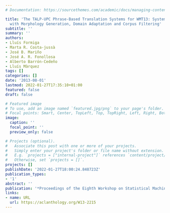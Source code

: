 ```yaml
---
# Documentation: https://sourcethemes.com/academic/docs/managing-content/

title: 'The TALP-UPC Phrase-Based Translation Systems for WMT13: System Combination
  with Morphology Generation, Domain Adaptation and Corpus Filtering'
subtitle: ''
summary: ''
authors:
- Lluís Formiga
- Marta R. Costa-jussà
- José B. Mariño
- José A. R. Fonollosa
- Alberto Barrón-Cedeño
- Lluís Màrquez
tags: []
categories: []
date: '2013-08-01'
lastmod: 2022-01-27T17:35:10+01:00
featured: false
draft: false

# Featured image
# To use, add an image named `featured.jpg/png` to your page's folder.
# Focal points: Smart, Center, TopLeft, Top, TopRight, Left, Right, BottomLeft, Bottom, BottomRight.
image:
  caption: ''
  focal_point: ''
  preview_only: false

# Projects (optional).
#   Associate this post with one or more of your projects.
#   Simply enter your project's folder or file name without extension.
#   E.g. `projects = ["internal-project"]` references `content/project/deep-learning/index.md`.
#   Otherwise, set `projects = []`.
projects: []
publishDate: '2022-01-27T18:00:24.848723Z'
publication_types:
- '1'
abstract: ''
publication: '*Proceedings of the Eighth Workshop on Statistical Machine Translation*'
links:
- name: URL
  url: https://aclanthology.org/W13-2215
---
```

